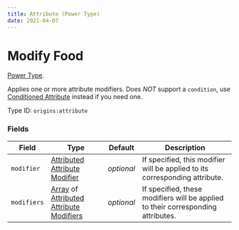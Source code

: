 ```yaml
---
title: Attribute (Power Type)
date: 2021-04-07
---
```

# Modify Food

[Power Type](../power_types.md).

Applies one or more attribute modifiers. Does *NOT* support a `condition`, use [Conditioned Attribute](../power_types/conditioned_attribute.md) instead if you need one.

Type ID: `origins:attribute`

### Fields

Field  | Type | Default | Description
-------|------|---------|-------------
`modifier` | [Attributed Attribute Modifier](../data_types/attributed_attribute_modifier.md) | _optional_ | If specified, this modifier will be applied to its corresponding attribute.
`modifiers` | [Array](../data_types/array.md) of [Attributed Attribute Modifiers](../data_types/attributed_attribute_modifier.md) | _optional_ | If specified, these modifiers will be applied to their corresponding attributes.
